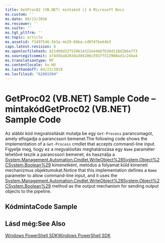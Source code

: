 ```yaml
---
title: GetProc02 (VB.NET) mintakód |} A Microsoft Docs
ms.custom: ''
ms.date: 09/13/2016
ms.reviewer: ''
ms.suite: ''
ms.tgt_pltfrm: ''
ms.topic: article
ms.assetid: f3497546-5b3a-4e29-84ba-cd9747be64b3
caps.latest.revision: 6
ms.openlocfilehash: 821d0dd327529614322e446bfb30d128d1b6a7f3
ms.sourcegitcommit: e7445ba8203da304286c591ff513900ad1c244a4
ms.translationtype: MT
ms.contentlocale: hu-HU
ms.lasthandoff: 04/23/2019
ms.locfileid: "62081594"
---
```

# <a name="getproc02-vbnet-sample-code"></a><span data-ttu-id="76251-102">GetProc02 (VB.NET) Sample Code – mintakód</span><span class="sxs-lookup"><span data-stu-id="76251-102">GetProc02 (VB.NET) Sample Code</span></span>

<span data-ttu-id="76251-103">Az alábbi kód megvalósítását mutatja be egy `Get-Process` parancsmagot, amely elfogadja a parancssori bemenet.</span><span class="sxs-lookup"><span data-stu-id="76251-103">The following code shows the implementation of a `Get-Process` cmdlet that accepts command-line input.</span></span> <span data-ttu-id="76251-104">Figyelje meg, hogy ez a megvalósítás meghatározása egy `Name` paraméter lehetővé teszik a parancssori bemenet, és használja a [System.Management.Automation.Cmdlet.WriteObject%28System.Object%2CSystem.Boolean%29](/dotnet/api/System.Management.Automation.Cmdlet.WriteObject%28System.Object%2CSystem.Boolean%29) kimenetként, metódus a folyamat küld kimeneti mechanizmus objektumokat.</span><span class="sxs-lookup"><span data-stu-id="76251-104">Notice that this implementation defines a `Name` parameter to allow command-line input, and it uses the [System.Management.Automation.Cmdlet.WriteObject%28System.Object%2CSystem.Boolean%29](/dotnet/api/System.Management.Automation.Cmdlet.WriteObject%28System.Object%2CSystem.Boolean%29) method as the output mechanism for sending output objects to the pipeline.</span></span>

## <a name="code-sample"></a><span data-ttu-id="76251-105">Kódminta</span><span class="sxs-lookup"><span data-stu-id="76251-105">Code Sample</span></span>

<!-- TODO!!!: review snippet reference  [!CODE [Msh_samplesgetproc02#getproc02vball](Msh_samplesgetproc02#getproc02vball)]  -->

## <a name="see-also"></a><span data-ttu-id="76251-106">Lásd még:</span><span class="sxs-lookup"><span data-stu-id="76251-106">See Also</span></span>

[<span data-ttu-id="76251-107">Windows PowerShell SDK</span><span class="sxs-lookup"><span data-stu-id="76251-107">Windows PowerShell SDK</span></span>](../windows-powershell-reference.md)